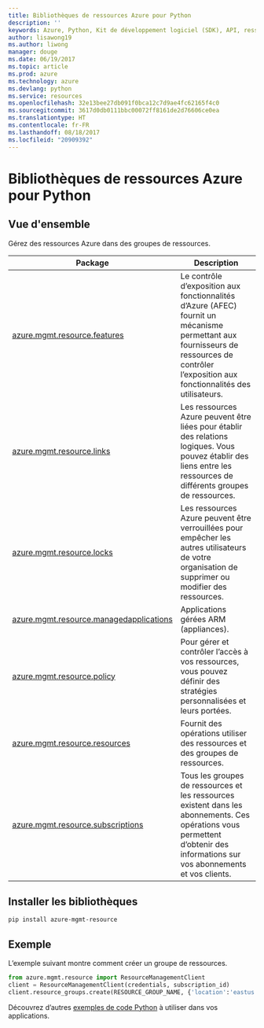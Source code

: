 ```yaml
---
title: Bibliothèques de ressources Azure pour Python
description: ''
keywords: Azure, Python, Kit de développement logiciel (SDK), API, ressources
author: lisawong19
ms.author: liwong
manager: douge
ms.date: 06/19/2017
ms.topic: article
ms.prod: azure
ms.technology: azure
ms.devlang: python
ms.service: resources
ms.openlocfilehash: 32e13bee27db091f0bca12c7d9ae4fc62165f4c0
ms.sourcegitcommit: 3617d0db0111bbc00072ff8161de2d76606ce0ea
ms.translationtype: HT
ms.contentlocale: fr-FR
ms.lasthandoff: 08/18/2017
ms.locfileid: "20909392"
---
```

# <a name="azure-resources-libraries-for-python"></a>Bibliothèques de ressources Azure pour Python 

## <a name="overview"></a>Vue d'ensemble 
Gérez des ressources Azure dans des groupes de ressources.

| Package  |  Description |
|---|---|
|[azure.mgmt.resource.features][1]|Le contrôle d’exposition aux fonctionnalités d’Azure (AFEC) fournit un mécanisme permettant aux fournisseurs de ressources de contrôler l’exposition aux fonctionnalités des utilisateurs.|
|[azure.mgmt.resource.links][2]|Les ressources Azure peuvent être liées pour établir des relations logiques. Vous pouvez établir des liens entre les ressources de différents groupes de ressources.|
|[azure.mgmt.resource.locks][3]|Les ressources Azure peuvent être verrouillées pour empêcher les autres utilisateurs de votre organisation de supprimer ou modifier des ressources.|
|[azure.mgmt.resource.managedapplications][4]|Applications gérées ARM (appliances).|
|[azure.mgmt.resource.policy][5]|Pour gérer et contrôler l’accès à vos ressources, vous pouvez définir des stratégies personnalisées et leurs portées.|
|[azure.mgmt.resource.resources][6]| Fournit des opérations utiliser des ressources et des groupes de ressources.|
|[azure.mgmt.resource.subscriptions][7]|Tous les groupes de ressources et les ressources existent dans les abonnements. Ces opérations vous permettent d’obtenir des informations sur vos abonnements et vos clients.|

[1]: /python/api/azure.mgmt.resource.features
[2]: /python/api/azure.mgmt.resource.links
[3]: /python/api/azure.mgmt.resource.locks
[4]: /python/api/azure.mgmt.resource.managedapplications
[5]: /python/api/azure.mgmt.resource.policy
[6]: /python/api/azure.mgmt.resource.resources
[7]: /python/api/azure.mgmt.resource.subscriptions

## <a name="install-the-libraries"></a>Installer les bibliothèques 
```bash
pip install azure-mgmt-resource
```

## <a name="example"></a>Exemple
L’exemple suivant montre comment créer un groupe de ressources. 

```python
from azure.mgmt.resource import ResourceManagementClient
client = ResourceManagementClient(credentials, subscription_id)
client.resource_groups.create(RESOURCE_GROUP_NAME, {'location':'eastus'})
```

Découvrez d’autres [exemples de code Python](https://azure.microsoft.com/resources/samples/?platform=python) à utiliser dans vos applications. 